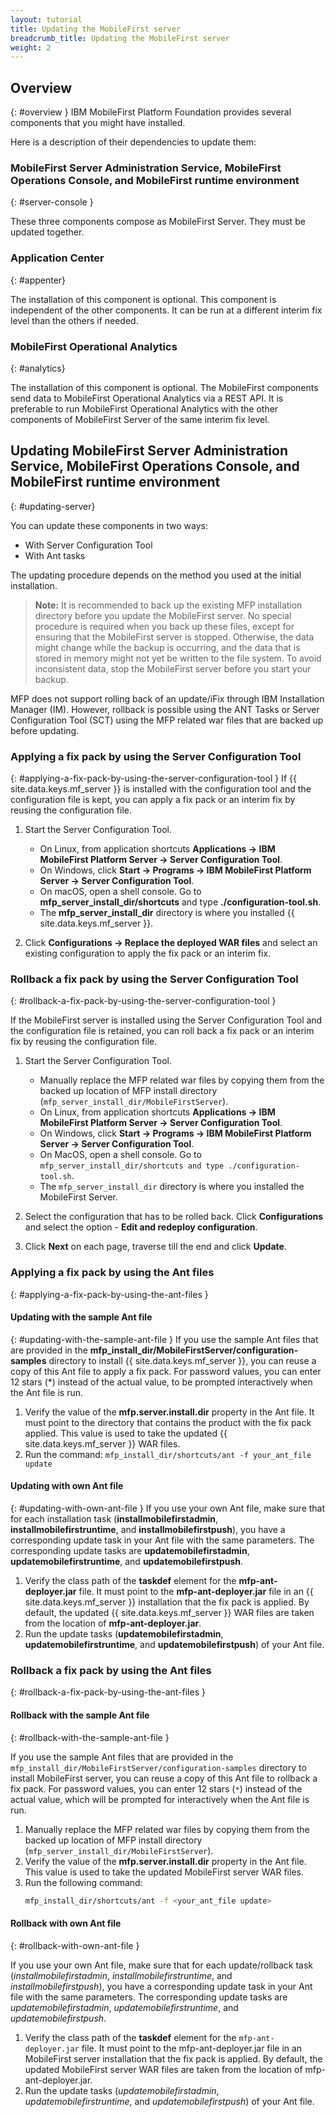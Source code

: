 ```yaml
---
layout: tutorial
title: Updating the MobileFirst server
breadcrumb_title: Updating the MobileFirst server
weight: 2
---
```

<!-- NLS_CHARSET=UTF-8 -->
## Overview
{: #overview }
IBM MobileFirst Platform Foundation provides several components that you might have installed.

Here is a description of their dependencies to update them:

### MobileFirst Server Administration Service, MobileFirst Operations Console, and MobileFirst runtime environment
{: #server-console }

These three components compose as MobileFirst Server. They must be updated together.

### Application Center
{: #appenter}

The installation of this component is optional. This component is independent of the other components. It can be run at a different interim fix level than the others if needed.

### MobileFirst Operational Analytics
{: #analytics}

The installation of this component is optional. The MobileFirst components send data to MobileFirst Operational Analytics via a REST API. It is preferable to run MobileFirst Operational Analytics with the other components of MobileFirst Server of the same interim fix level.


## Updating MobileFirst Server Administration Service, MobileFirst Operations Console, and MobileFirst runtime environment
{: #updating-server}

You can update these components in two ways:
* With Server Configuration Tool
* With Ant tasks

The updating procedure depends on the method you used at the initial installation.

>**Note:**  It is recommended to back up the existing MFP installation directory before you update the MobileFirst server.
> No special procedure is required when you back up these files, except for ensuring that the MobileFirst server is stopped.  Otherwise, the data might change while the backup is occurring, and the data that is stored in memory might not yet be written to the file system. To avoid inconsistent data, stop the MobileFirst server before you start your backup.
>
MFP does not support rolling back of an update/iFix through IBM Installation Manager (IM). However, rollback is possible using the ANT Tasks or Server Configuration Tool (SCT) using the MFP related war files that are backed up before updating.
>

<!-- **Note:** Installation Manager(IM) does not support rolling back of an update/iFix. However, rollback is possible using Ant or Server Configuration Tool, if you have the old war files. -->

### Applying a fix pack by using the Server Configuration Tool
{: #applying-a-fix-pack-by-using-the-server-configuration-tool }
If {{ site.data.keys.mf_server }} is installed with the configuration tool and the configuration file is kept, you can apply a fix pack or an interim fix by reusing the configuration file.

1. Start the Server Configuration Tool.
    * On Linux, from application shortcuts **Applications → IBM MobileFirst Platform Server → Server Configuration Tool**.
    * On Windows, click **Start → Programs → IBM MobileFirst Platform Server → Server Configuration Tool**.
    * On macOS, open a shell console. Go to **mfp\_server\_install_dir/shortcuts** and type **./configuration-tool.sh**.
    * The **mfp\_server\_install\_dir** directory is where you installed {{ site.data.keys.mf_server }}.

2. Click **Configurations → Replace the deployed WAR files** and select an existing configuration to apply the fix pack or an interim fix.

### Rollback a fix pack by using the Server Configuration Tool
{: #rollback-a-fix-pack-by-using-the-server-configuration-tool }

If the MobileFirst server is installed using the Server Configuration Tool and the configuration file is retained, you can roll back a fix pack or an interim fix by reusing the configuration file.

1.  Start the Server Configuration Tool.
    * Manually replace the MFP related war files by copying them from the backed up location of MFP install directory  (`mfp_server_install_dir/MobileFirstServer`).
    * On Linux, from application shortcuts **Applications → IBM MobileFirst Platform Server → Server Configuration Tool**.
    * On Windows, click **Start → Programs → IBM MobileFirst Platform Server → Server Configuration Tool**.
    * On MacOS, open a shell console. Go to `mfp_server_install_dir/shortcuts and type ./configuration-tool.sh`.
    * The `mfp_server_install_dir` directory is where you installed the MobileFirst Server.

2.  Select the configuration that has to be rolled back. Click **Configurations** and select the option - **Edit and redeploy configuration**.

3.  Click **Next** on each page, traverse till the end and click **Update**.


### Applying a fix pack by using the Ant files
{: #applying-a-fix-pack-by-using-the-ant-files }

#### Updating with the sample Ant file
{: #updating-with-the-sample-ant-file }
If you use the sample Ant files that are provided in the **mfp\_install\_dir/MobileFirstServer/configuration-samples** directory to install {{ site.data.keys.mf_server }}, you can reuse a copy of this Ant file to apply a fix pack. For password values, you can enter 12 stars (\*) instead of the actual value, to be prompted interactively when the Ant file is run.

1. Verify the value of the **mfp.server.install.dir** property in the Ant file. It must point to the directory that contains the product with the fix pack applied. This value is used to take the updated {{ site.data.keys.mf_server }} WAR files.
2. Run the command: `mfp_install_dir/shortcuts/ant -f your_ant_file update`

#### Updating with own Ant file
{: #updating-with-own-ant-file }
If you use your own Ant file, make sure that for each installation task (**installmobilefirstadmin**, **installmobilefirstruntime**, and **installmobilefirstpush**), you have a corresponding update task in your Ant file with the same parameters. The corresponding update tasks are **updatemobilefirstadmin**, **updatemobilefirstruntime**, and **updatemobilefirstpush**.

1. Verify the class path of the **taskdef** element for the **mfp-ant-deployer.jar** file. It must point to the **mfp-ant-deployer.jar** file in an {{ site.data.keys.mf_server }} installation that the fix pack is applied. By default, the updated {{ site.data.keys.mf_server }} WAR files are taken from the location of **mfp-ant-deployer.jar**.
2. Run the update tasks (**updatemobilefirstadmin**, **updatemobilefirstruntime**, and **updatemobilefirstpush**) of your Ant file.

### Rollback a fix pack by using the Ant files
{: #rollback-a-fix-pack-by-using-the-ant-files }

#### Rollback with the sample Ant file
{: #rollback-with-the-sample-ant-file }

If you use the sample Ant files that are provided in the `mfp_install_dir/MobileFirstServer/configuration-samples` directory to install MobileFirst server, you can reuse a copy of this Ant file to rollback a fix pack. For password values, you can enter 12 stars (`*`) instead of the actual value, which will be prompted for interactively when the Ant file is run.

1.  Manually replace the MFP related war files by copying them from the backed up location of MFP install directory (`mfp_server_install_dir/MobileFirstServer`).
2.  Verify the value of the **mfp.server.install.dir** property in the Ant file. This value is used to take the updated MobileFirst server WAR files.
3.  Run the following command:
    ```bash
    mfp_install_dir/shortcuts/ant -f <your_ant_file update>
    ```

#### Rollback with own Ant file
{: #rollback-with-own-ant-file }

If you use your own Ant file, make sure that for each update/rollback task (*installmobilefirstadmin*, *installmobilefirstruntime*, and *installmobilefirstpush*), you have a corresponding update task in your Ant file with the same parameters. The corresponding update tasks are *updatemobilefirstadmin*, *updatemobilefirstruntime*, and *updatemobilefirstpush*.

1.  Verify the class path of the **taskdef** element for the `mfp-ant-deployer.jar` file. It must point to the mfp-ant-deployer.jar file in an MobileFirst server installation that the fix pack is applied. By default, the updated MobileFirst server WAR files are taken from the location of mfp-ant-deployer.jar.
2.  Run the update tasks (*updatemobilefirstadmin*, *updatemobilefirstruntime*, and *updatemobilefirstpush*) of your Ant file.
